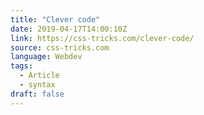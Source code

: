 ```yaml
---
title: "Clever code"
date: 2019-04-17T14:00:10Z
link: https://css-tricks.com/clever-code/
source: css-tricks.com
language: Webdev
tags:
  - Article
  - syntax
draft: false
---
```

